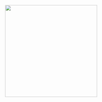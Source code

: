 <img src="https://i.pinimg.com/736x/99/6e/48/996e489ca3512f054961b24df6afa4f0--determination-you-are.jpg" width="300" height="300">
